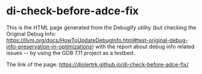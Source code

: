 # di-check-before-adce-fix

This is the HTML page generated from the Debugify utility (but checking the Original Debug Info: https://llvm.org/docs/HowToUpdateDebugInfo.html#test-original-debug-info-preservation-in-optimizations) with the report about debug info related issues -- by using the GDB 7.11 project as a testbed.

The link of the page: https://djolertrk.github.io/di-check-before-adce-fix/
